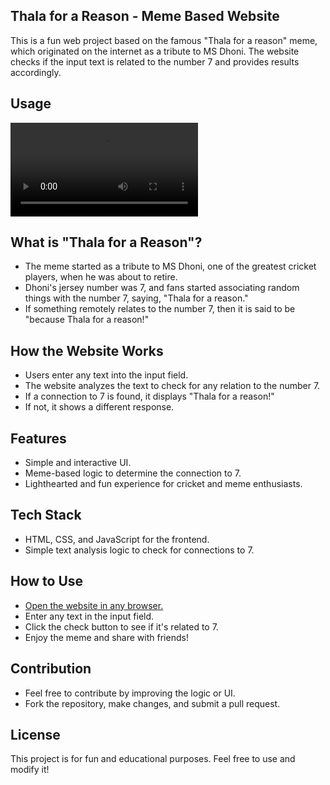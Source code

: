 ## Thala for a Reason - Meme Based Website  

This is a fun web project based on the famous "Thala for a reason" meme, which originated on the internet as a tribute to MS Dhoni. The website checks if the input text is related to the number 7 and provides results accordingly.

## Usage

![](https://imgur.com/Zf3OVJB.mp4)

## What is "Thala for a Reason"?  

- The meme started as a tribute to MS Dhoni, one of the greatest cricket players, when he was about to retire.
- Dhoni's jersey number was 7, and fans started associating random things with the number 7, saying, "Thala for a reason."
- If something remotely relates to the number 7, then it is said to be "because Thala for a reason!"

## How the Website Works  

- Users enter any text into the input field.
- The website analyzes the text to check for any relation to the number 7.
- If a connection to 7 is found, it displays "Thala for a reason!"
- If not, it shows a different response.

## Features  

- Simple and interactive UI.
- Meme-based logic to determine the connection to 7.
- Lighthearted and fun experience for cricket and meme enthusiasts.

## Tech Stack  

- HTML, CSS, and JavaScript for the frontend.
- Simple text analysis logic to check for connections to 7.

## How to Use  

- [Open the website in any browser.](https://thalaverse.netlify.app)
- Enter any text in the input field.
- Click the check button to see if it's related to 7.
- Enjoy the meme and share with friends!

## Contribution  

- Feel free to contribute by improving the logic or UI.
- Fork the repository, make changes, and submit a pull request.

## License  

This project is for fun and educational purposes. Feel free to use and modify it!
